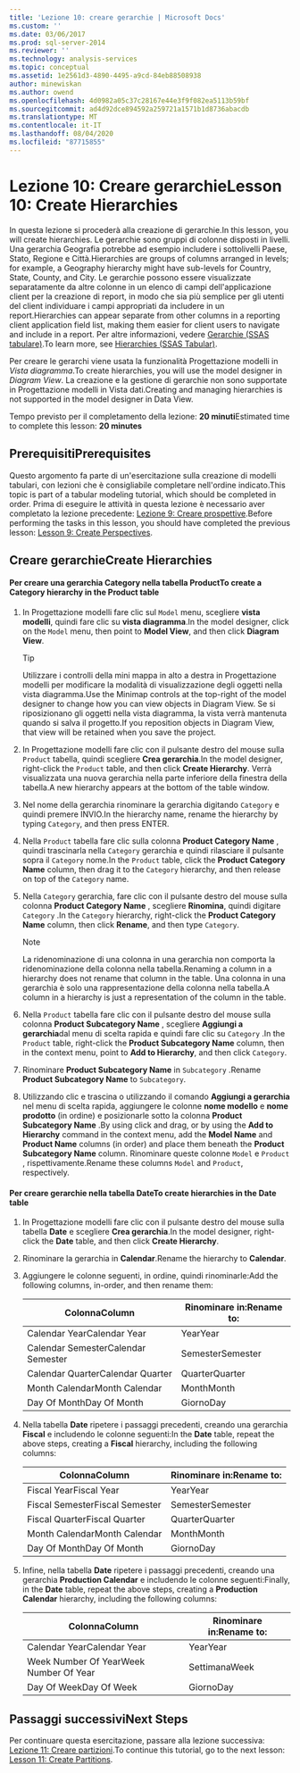 ```yaml
---
title: 'Lezione 10: creare gerarchie | Microsoft Docs'
ms.custom: ''
ms.date: 03/06/2017
ms.prod: sql-server-2014
ms.reviewer: ''
ms.technology: analysis-services
ms.topic: conceptual
ms.assetid: 1e2561d3-4890-4495-a9cd-84eb88508938
author: minewiskan
ms.author: owend
ms.openlocfilehash: 4d0982a05c37c28167e44e3f9f082ea5113b59bf
ms.sourcegitcommit: ad4d92dce894592a259721a1571b1d8736abacdb
ms.translationtype: MT
ms.contentlocale: it-IT
ms.lasthandoff: 08/04/2020
ms.locfileid: "87715855"
---
```

# <a name="lesson-10-create-hierarchies"></a><span data-ttu-id="fb2d5-102">Lezione 10: Creare gerarchie</span><span class="sxs-lookup"><span data-stu-id="fb2d5-102">Lesson 10: Create Hierarchies</span></span>
  <span data-ttu-id="fb2d5-103">In questa lezione si procederà alla creazione di gerarchie.</span><span class="sxs-lookup"><span data-stu-id="fb2d5-103">In this lesson, you will create hierarchies.</span></span> <span data-ttu-id="fb2d5-104">Le gerarchie sono gruppi di colonne disposti in livelli. Una gerarchia Geografia potrebbe ad esempio includere i sottolivelli Paese, Stato, Regione e Città.</span><span class="sxs-lookup"><span data-stu-id="fb2d5-104">Hierarchies are groups of columns arranged in levels; for example, a Geography hierarchy might have sub-levels for Country, State, County, and City.</span></span> <span data-ttu-id="fb2d5-105">Le gerarchie possono essere visualizzate separatamente da altre colonne in un elenco di campi dell'applicazione client per la creazione di report, in modo che sia più semplice per gli utenti del client individuare i campi appropriati da includere in un report.</span><span class="sxs-lookup"><span data-stu-id="fb2d5-105">Hierarchies can appear separate from other columns in a reporting client application field list, making them easier for client users to navigate and include in a report.</span></span> <span data-ttu-id="fb2d5-106">Per altre informazioni, vedere [Gerarchie &#40;SSAS tabulare&#41;](tabular-models/hierarchies-ssas-tabular.md).</span><span class="sxs-lookup"><span data-stu-id="fb2d5-106">To learn more, see [Hierarchies &#40;SSAS Tabular&#41;](tabular-models/hierarchies-ssas-tabular.md).</span></span>  
  
 <span data-ttu-id="fb2d5-107">Per creare le gerarchi viene usata la funzionalità Progettazione modelli in *Vista diagramma*.</span><span class="sxs-lookup"><span data-stu-id="fb2d5-107">To create hierarchies, you will use the model designer in *Diagram View*.</span></span> <span data-ttu-id="fb2d5-108">La creazione e la gestione di gerarchie non sono supportate in Progettazione modelli in Vista dati.</span><span class="sxs-lookup"><span data-stu-id="fb2d5-108">Creating and managing hierarchies is not supported in the model designer in Data View.</span></span>  
  
 <span data-ttu-id="fb2d5-109">Tempo previsto per il completamento della lezione: **20 minuti**</span><span class="sxs-lookup"><span data-stu-id="fb2d5-109">Estimated time to complete this lesson: **20 minutes**</span></span>  
  
## <a name="prerequisites"></a><span data-ttu-id="fb2d5-110">Prerequisiti</span><span class="sxs-lookup"><span data-stu-id="fb2d5-110">Prerequisites</span></span>  
 <span data-ttu-id="fb2d5-111">Questo argomento fa parte di un'esercitazione sulla creazione di modelli tabulari, con lezioni che è consigliabile completare nell'ordine indicato.</span><span class="sxs-lookup"><span data-stu-id="fb2d5-111">This topic is part of a tabular modeling tutorial, which should be completed in order.</span></span> <span data-ttu-id="fb2d5-112">Prima di eseguire le attività in questa lezione è necessario aver completato la lezione precedente: [Lezione 9: Creare prospettive](lesson-8-create-perspectives.md).</span><span class="sxs-lookup"><span data-stu-id="fb2d5-112">Before performing the tasks in this lesson, you should have completed the previous lesson: [Lesson 9: Create Perspectives](lesson-8-create-perspectives.md).</span></span>  
  
## <a name="create-hierarchies"></a><span data-ttu-id="fb2d5-113">Creare gerarchie</span><span class="sxs-lookup"><span data-stu-id="fb2d5-113">Create Hierarchies</span></span>  
  
#### <a name="to-create-a-category-hierarchy-in-the-product-table"></a><span data-ttu-id="fb2d5-114">Per creare una gerarchia Category nella tabella Product</span><span class="sxs-lookup"><span data-stu-id="fb2d5-114">To create a Category hierarchy in the Product table</span></span>  
  
1.  <span data-ttu-id="fb2d5-115">In Progettazione modelli fare clic sul `Model` menu, scegliere **vista modelli**, quindi fare clic su **vista diagramma**.</span><span class="sxs-lookup"><span data-stu-id="fb2d5-115">In the model designer, click on the `Model` menu, then point to **Model View**, and then click **Diagram View**.</span></span>  
  
    > [!TIP]  
    >  <span data-ttu-id="fb2d5-116">Utilizzare i controlli della mini mappa in alto a destra in Progettazione modelli per modificare la modalità di visualizzazione degli oggetti nella vista diagramma.</span><span class="sxs-lookup"><span data-stu-id="fb2d5-116">Use the Minimap controls at the top-right of the model designer to change how you can view objects in Diagram View.</span></span> <span data-ttu-id="fb2d5-117">Se si riposizionano gli oggetti nella vista diagramma, la vista verrà mantenuta quando si salva il progetto.</span><span class="sxs-lookup"><span data-stu-id="fb2d5-117">If you reposition objects in Diagram View, that view will be retained when you save the project.</span></span>  
  
2.  <span data-ttu-id="fb2d5-118">In Progettazione modelli fare clic con il pulsante destro del mouse sulla `Product` tabella, quindi scegliere **Crea gerarchia**.</span><span class="sxs-lookup"><span data-stu-id="fb2d5-118">In the model designer, right-click the `Product` table, and then click **Create Hierarchy**.</span></span> <span data-ttu-id="fb2d5-119">Verrà visualizzata una nuova gerarchia nella parte inferiore della finestra della tabella.</span><span class="sxs-lookup"><span data-stu-id="fb2d5-119">A new hierarchy appears at the bottom of the table window.</span></span>  
  
3.  <span data-ttu-id="fb2d5-120">Nel nome della gerarchia rinominare la gerarchia digitando `Category` e quindi premere INVIO.</span><span class="sxs-lookup"><span data-stu-id="fb2d5-120">In the hierarchy name, rename the hierarchy by typing `Category`, and then press ENTER.</span></span>  
  
4.  <span data-ttu-id="fb2d5-121">Nella `Product` tabella fare clic sulla colonna **Product Category Name** , quindi trascinarla nella `Category` gerarchia e quindi rilasciare il pulsante sopra il `Category` nome.</span><span class="sxs-lookup"><span data-stu-id="fb2d5-121">In the `Product` table, click the **Product Category Name** column, then drag it to the `Category` hierarchy, and then release on top of the `Category` name.</span></span>  
  
5.  <span data-ttu-id="fb2d5-122">Nella `Category` gerarchia, fare clic con il pulsante destro del mouse sulla colonna **Product Category Name** , scegliere **Rinomina**, quindi digitare `Category` .</span><span class="sxs-lookup"><span data-stu-id="fb2d5-122">In the `Category` hierarchy, right-click the **Product Category Name** column, then click **Rename**, and then type `Category`.</span></span>  
  
    > [!NOTE]  
    >  <span data-ttu-id="fb2d5-123">La ridenominazione di una colonna in una gerarchia non comporta la ridenominazione della colonna nella tabella.</span><span class="sxs-lookup"><span data-stu-id="fb2d5-123">Renaming a column in a hierarchy does not rename that column in the table.</span></span> <span data-ttu-id="fb2d5-124">Una colonna in una gerarchia è solo una rappresentazione della colonna nella tabella.</span><span class="sxs-lookup"><span data-stu-id="fb2d5-124">A column in a hierarchy is just a representation of the column in the table.</span></span>  
  
6.  <span data-ttu-id="fb2d5-125">Nella `Product` tabella fare clic con il pulsante destro del mouse sulla colonna **Product Subcategory Name** , scegliere **Aggiungi a gerarchia**dal menu di scelta rapida e quindi fare clic su `Category` .</span><span class="sxs-lookup"><span data-stu-id="fb2d5-125">In the `Product` table, right-click the **Product Subcategory Name** column, then in the context menu, point to **Add to Hierarchy**, and then click `Category`.</span></span>  
  
7.  <span data-ttu-id="fb2d5-126">Rinominare **Product Subcategory Name** in `Subcategory` .</span><span class="sxs-lookup"><span data-stu-id="fb2d5-126">Rename **Product Subcategory Name** to `Subcategory`.</span></span>  
  
8.  <span data-ttu-id="fb2d5-127">Utilizzando clic e trascina o utilizzando il comando **Aggiungi a gerarchia** nel menu di scelta rapida, aggiungere le colonne **nome modello** e **nome prodotto** (in ordine) e posizionarle sotto la colonna **Product Subcategory Name** .</span><span class="sxs-lookup"><span data-stu-id="fb2d5-127">By using click and drag, or by using the **Add to Hierarchy** command in the context menu, add the **Model Name** and **Product Name** columns (in order) and place them beneath the **Product Subcategory Name** column.</span></span> <span data-ttu-id="fb2d5-128">Rinominare queste colonne `Model` e `Product` , rispettivamente.</span><span class="sxs-lookup"><span data-stu-id="fb2d5-128">Rename these columns `Model` and `Product`, respectively.</span></span>  
  
#### <a name="to-create-hierarchies-in-the-date-table"></a><span data-ttu-id="fb2d5-129">Per creare gerarchie nella tabella Date</span><span class="sxs-lookup"><span data-stu-id="fb2d5-129">To create hierarchies in the Date table</span></span>  
  
1.  <span data-ttu-id="fb2d5-130">In Progettazione modelli fare clic con il pulsante destro del mouse sulla tabella **Date** e scegliere **Crea gerarchia**.</span><span class="sxs-lookup"><span data-stu-id="fb2d5-130">In the model designer, right-click the **Date** table, and then click **Create Hierarchy**.</span></span>  
  
2.  <span data-ttu-id="fb2d5-131">Rinominare la gerarchia in **Calendar**.</span><span class="sxs-lookup"><span data-stu-id="fb2d5-131">Rename the hierarchy to **Calendar**.</span></span>  
  
3.  <span data-ttu-id="fb2d5-132">Aggiungere le colonne seguenti, in ordine, quindi rinominarle:</span><span class="sxs-lookup"><span data-stu-id="fb2d5-132">Add the following columns, in-order, and then rename them:</span></span>  
  
    |<span data-ttu-id="fb2d5-133">Colonna</span><span class="sxs-lookup"><span data-stu-id="fb2d5-133">Column</span></span>|<span data-ttu-id="fb2d5-134">Rinominare in:</span><span class="sxs-lookup"><span data-stu-id="fb2d5-134">Rename to:</span></span>|  
    |------------|----------------|  
    |<span data-ttu-id="fb2d5-135">Calendar Year</span><span class="sxs-lookup"><span data-stu-id="fb2d5-135">Calendar Year</span></span>|<span data-ttu-id="fb2d5-136">Year</span><span class="sxs-lookup"><span data-stu-id="fb2d5-136">Year</span></span>|  
    |<span data-ttu-id="fb2d5-137">Calendar Semester</span><span class="sxs-lookup"><span data-stu-id="fb2d5-137">Calendar Semester</span></span>|<span data-ttu-id="fb2d5-138">Semester</span><span class="sxs-lookup"><span data-stu-id="fb2d5-138">Semester</span></span>|  
    |<span data-ttu-id="fb2d5-139">Calendar Quarter</span><span class="sxs-lookup"><span data-stu-id="fb2d5-139">Calendar Quarter</span></span>|<span data-ttu-id="fb2d5-140">Quarter</span><span class="sxs-lookup"><span data-stu-id="fb2d5-140">Quarter</span></span>|  
    |<span data-ttu-id="fb2d5-141">Month Calendar</span><span class="sxs-lookup"><span data-stu-id="fb2d5-141">Month Calendar</span></span>|<span data-ttu-id="fb2d5-142">Month</span><span class="sxs-lookup"><span data-stu-id="fb2d5-142">Month</span></span>|  
    |<span data-ttu-id="fb2d5-143">Day Of Month</span><span class="sxs-lookup"><span data-stu-id="fb2d5-143">Day Of Month</span></span>|<span data-ttu-id="fb2d5-144">Giorno</span><span class="sxs-lookup"><span data-stu-id="fb2d5-144">Day</span></span>|  
  
4.  <span data-ttu-id="fb2d5-145">Nella tabella **Date** ripetere i passaggi precedenti, creando una gerarchia **Fiscal** e includendo le colonne seguenti:</span><span class="sxs-lookup"><span data-stu-id="fb2d5-145">In the **Date** table, repeat the above steps, creating a **Fiscal** hierarchy, including the following columns:</span></span>  
  
    |<span data-ttu-id="fb2d5-146">Colonna</span><span class="sxs-lookup"><span data-stu-id="fb2d5-146">Column</span></span>|<span data-ttu-id="fb2d5-147">Rinominare in:</span><span class="sxs-lookup"><span data-stu-id="fb2d5-147">Rename to:</span></span>|  
    |------------|----------------|  
    |<span data-ttu-id="fb2d5-148">Fiscal Year</span><span class="sxs-lookup"><span data-stu-id="fb2d5-148">Fiscal Year</span></span>|<span data-ttu-id="fb2d5-149">Year</span><span class="sxs-lookup"><span data-stu-id="fb2d5-149">Year</span></span>|  
    |<span data-ttu-id="fb2d5-150">Fiscal Semester</span><span class="sxs-lookup"><span data-stu-id="fb2d5-150">Fiscal Semester</span></span>|<span data-ttu-id="fb2d5-151">Semester</span><span class="sxs-lookup"><span data-stu-id="fb2d5-151">Semester</span></span>|  
    |<span data-ttu-id="fb2d5-152">Fiscal Quarter</span><span class="sxs-lookup"><span data-stu-id="fb2d5-152">Fiscal Quarter</span></span>|<span data-ttu-id="fb2d5-153">Quarter</span><span class="sxs-lookup"><span data-stu-id="fb2d5-153">Quarter</span></span>|  
    |<span data-ttu-id="fb2d5-154">Month Calendar</span><span class="sxs-lookup"><span data-stu-id="fb2d5-154">Month Calendar</span></span>|<span data-ttu-id="fb2d5-155">Month</span><span class="sxs-lookup"><span data-stu-id="fb2d5-155">Month</span></span>|  
    |<span data-ttu-id="fb2d5-156">Day Of Month</span><span class="sxs-lookup"><span data-stu-id="fb2d5-156">Day Of Month</span></span>|<span data-ttu-id="fb2d5-157">Giorno</span><span class="sxs-lookup"><span data-stu-id="fb2d5-157">Day</span></span>|  
  
5.  <span data-ttu-id="fb2d5-158">Infine, nella tabella **Date** ripetere i passaggi precedenti, creando una gerarchia **Production Calendar** e includendo le colonne seguenti:</span><span class="sxs-lookup"><span data-stu-id="fb2d5-158">Finally, in the **Date** table, repeat the above steps, creating a **Production Calendar** hierarchy, including the following columns:</span></span>  
  
    |<span data-ttu-id="fb2d5-159">Colonna</span><span class="sxs-lookup"><span data-stu-id="fb2d5-159">Column</span></span>|<span data-ttu-id="fb2d5-160">Rinominare in:</span><span class="sxs-lookup"><span data-stu-id="fb2d5-160">Rename to:</span></span>|  
    |------------|----------------|  
    |<span data-ttu-id="fb2d5-161">Calendar Year</span><span class="sxs-lookup"><span data-stu-id="fb2d5-161">Calendar Year</span></span>|<span data-ttu-id="fb2d5-162">Year</span><span class="sxs-lookup"><span data-stu-id="fb2d5-162">Year</span></span>|  
    |<span data-ttu-id="fb2d5-163">Week Number Of Year</span><span class="sxs-lookup"><span data-stu-id="fb2d5-163">Week Number Of Year</span></span>|<span data-ttu-id="fb2d5-164">Settimana</span><span class="sxs-lookup"><span data-stu-id="fb2d5-164">Week</span></span>|  
    |<span data-ttu-id="fb2d5-165">Day Of Week</span><span class="sxs-lookup"><span data-stu-id="fb2d5-165">Day Of Week</span></span>|<span data-ttu-id="fb2d5-166">Giorno</span><span class="sxs-lookup"><span data-stu-id="fb2d5-166">Day</span></span>|  
  
## <a name="next-steps"></a><span data-ttu-id="fb2d5-167">Passaggi successivi</span><span class="sxs-lookup"><span data-stu-id="fb2d5-167">Next Steps</span></span>  
 <span data-ttu-id="fb2d5-168">Per continuare questa esercitazione, passare alla lezione successiva: [Lezione 11: Creare partizioni](lesson-10-create-partitions.md).</span><span class="sxs-lookup"><span data-stu-id="fb2d5-168">To continue this tutorial, go to the next lesson: [Lesson 11: Create Partitions](lesson-10-create-partitions.md).</span></span>  
  
  
